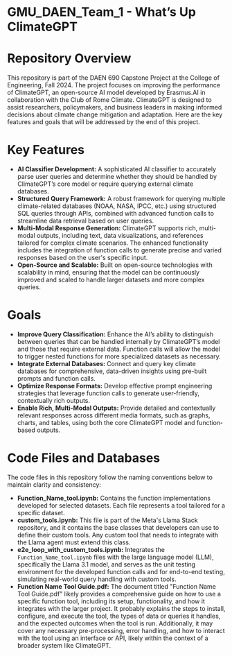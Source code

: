# GMU_DAEN_Team_1 - What’s Up ClimateGPT

# Repository Overview

This repository is part of the DAEN 690 Capstone Project at the College of Engineering, Fall 2024. The project focuses on improving the performance of ClimateGPT, an open-source AI model developed by Erasmus.AI in collaboration with the Club of Rome Climate. ClimateGPT is designed to assist researchers, policymakers, and business leaders in making informed decisions about climate change mitigation and adaptation. Here are the key features and goals that will be addressed by the end of this project.

# Key Features

<ul> <li><strong>AI Classifier Development:</strong> A sophisticated AI classifier to accurately parse user queries and determine whether they should be handled by ClimateGPT’s core model or require querying external climate databases.
  
</li> <li><strong>Structured Query Framework:</strong> A robust framework for querying multiple climate-related databases (NOAA, NASA, IPCC, etc.) using structured SQL queries through APIs, combined with advanced function calls to streamline data retrieval based on user queries.
  
</li> <li><strong>Multi-Modal Response Generation:</strong> ClimateGPT supports rich, multi-modal outputs, including text, data visualizations, and references tailored for complex climate scenarios. The enhanced functionality includes the integration of function calls to generate precise and varied responses based on the user's specific input.
  
</li> <li><strong>Open-Source and Scalable:</strong> Built on open-source technologies with scalability in mind, ensuring that the model can be continuously improved and scaled to handle larger datasets and more complex queries.</li> </ul>

# Goals

<ul> <li><strong>Improve Query Classification:</strong> Enhance the AI’s ability to distinguish between queries that can be handled internally by ClimateGPT’s model and those that require external data. Function calls will allow the model to trigger nested functions for more specialized datasets as necessary.

</li> <li><strong>Integrate External Databases:</strong> Connect and query key climate databases for comprehensive, data-driven insights using pre-built prompts and function calls.

</li> <li><strong>Optimize Response Formats:</strong> Develop effective prompt engineering strategies that leverage function calls to generate user-friendly, contextually rich outputs.

</li> <li><strong>Enable Rich, Multi-Modal Outputs:</strong> Provide detailed and contextually relevant responses across different media formats, such as graphs, charts, and tables, using both the core ClimateGPT model and function-based outputs.</li> </ul>

# Code Files and Databases

The code files in this repository follow the naming conventions below to maintain clarity and consistency:<br>

<ul> <li><strong>Function_Name_tool.ipynb:</strong> Contains the function implementations developed for selected datasets. Each file represents a tool tailored for a specific dataset.</li>
  
<li><strong>custom_tools.ipynb:</strong> This file is part of the Meta's Llama Stack repository, and it contains the base classes that developers can use to define their custom tools. Any custom tool that needs to integrate with the Llama agent must extend this class.</li>

<li><strong>e2e_loop_with_custom_tools.ipynb:</strong> Integrates the <code>Function_Name_tool.ipynb</code> files with the large language model (LLM), specifically the Llama 3.1 model, and serves as the unit testing environment for the developed function calls and for end-to-end testing, simulating real-world query handling with custom tools.</li> 

<li><strong>Function Name Tool Guide.pdf:</strong> The document titled "Function Name Tool Guide.pdf" likely provides a comprehensive guide on how to use a specific function tool, including its setup, functionality, and how it integrates with the larger project. It probably explains the steps to install, configure, and execute the tool, the types of data or queries it handles, and the expected outcomes when the tool is run. Additionally, it may cover any necessary pre-processing, error handling, and how to interact with the tool using an interface or API, likely within the context of a broader system like ClimateGPT. </ul></li>

